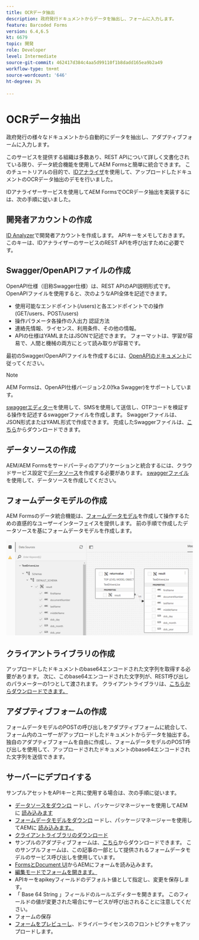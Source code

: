 ```yaml
---
title: OCRデータ抽出
description: 政府発行ドキュメントからデータを抽出し、フォームに入力します。
feature: Barcoded Forms
version: 6.4,6.5
kt: 6679
topic: 開発
role: Developer
level: Intermediate
source-git-commit: 462417d384c4aa5d99110f1b8dadd165ea9b2a49
workflow-type: tm+mt
source-wordcount: '646'
ht-degree: 3%

---
```




# OCRデータ抽出

政府発行の様々なドキュメントから自動的にデータを抽出し、アダプティブフォームに入力します。

このサービスを提供する組織は多数あり、REST APIについて詳しく文書化されている限り、データ統合機能を使用してAEM Formsと簡単に統合できます。 このチュートリアルの目的で、[IDアナライザ](https://www.idanalyzer.com/)を使用して、アップロードしたドキュメントのOCRデータ抽出のデモを行いました。

IDアナライザーサービスを使用してAEM FormsでOCRデータ抽出を実装するには、次の手順に従いました。

## 開発者アカウントの作成

[ID Analyzer](https://portal.idanalyzer.com/signin.html)で開発者アカウントを作成します。 APIキーをメモしておきます。 このキーは、IDアナライザーのサービスのREST APIを呼び出すために必要です。

## Swagger/OpenAPIファイルの作成

OpenAPI仕様（旧称Swagger仕様）は、REST APIのAPI説明形式です。 OpenAPIファイルを使用すると、次のようなAPI全体を記述できます。

* 使用可能なエンドポイント(/users)と各エンドポイントでの操作(GET/users、POST/users)
* 操作パラメータ各操作の入出力
認証方法
* 連絡先情報、ライセンス、利用条件、その他の情報。
* APIの仕様はYAMLまたはJSONで記述できます。 フォーマットは、学習が容易で、人間と機械の両方にとって読み取りが容易です。

最初のSwagger/OpenAPIファイルを作成するには、[OpenAPIのドキュメント](https://swagger.io/docs/specification/2-0/basic-structure/)に従ってください。

>[!NOTE]
> AEM Formsは、OpenAPI仕様バージョン2.0(fka Swagger)をサポートしています。

[swaggerエディター](https://editor.swagger.io/)を使用して、SMSを使用して送信し、OTPコードを検証する操作を記述するswaggerファイルを作成します。 Swaggerファイルは、JSON形式またはYAML形式で作成できます。 完成したSwaggerファイルは、[こちら](assets/drivers-license-swagger.zip)からダウンロードできます。

## データソースの作成

AEM/AEM Formsをサードパーティのアプリケーションと統合するには、クラウドサービス設定で[データソース](https://experienceleague.adobe.com/docs/experience-manager-learn/forms/ic-web-channel-tutorial/parttwo.html)を作成する必要があります。 [swaggerファイル](assets/drivers-license-swagger.zip)を使用して、データソースを作成してください。

## フォームデータモデルの作成

AEM Formsのデータ統合機能は、[フォームデータモデル](https://experienceleague.adobe.com/docs/experience-manager-65/forms/form-data-model/create-form-data-models.html)を作成して操作するための直感的なユーザーインターフェイスを提供します。 前の手順で作成したデータソースを基にフォームデータモデルを作成します。

![fdm](assets/test-dl-fdm.PNG)

## クライアントライブラリの作成

アップロードしたドキュメントのbase64エンコードされた文字列を取得する必要があります。 次に、このbase64エンコードされた文字列が、REST呼び出しのパラメーターの1つとして渡されます。
クライアントライブラリは、[こちらからダウンロードできます。](assets/drivers-license-client-lib.zip)

## アダプティブフォームの作成

フォームデータモデルのPOSTの呼び出しをアダプティブフォームに統合して、フォーム内のユーザーがアップロードしたドキュメントからデータを抽出する。 独自のアダプティブフォームを自由に作成し、フォームデータモデルのPOST呼び出しを使用して、アップロードされたドキュメントのbase64エンコードされた文字列を送信できます。

## サーバーにデプロイする

サンプルアセットをAPIキーと共に使用する場合は、次の手順に従います。

* [データソースをダウンロ](assets/drivers-license-source.zip) ードし、パッケージマネージャーを使用してAEMに [読み込みます](http://localhost:4502/crx/packmgr/index.jsp)
* [フォームデータモデルをダウンロ](assets/drivers-license-fdm.zip) ードし、パッケージマネージャーを使用してAEMに [読み込みます。](http://localhost:4502/crx/packmgr/index.jsp)
* [クライアントライブラリのダウンロード](assets/drivers-license-client-lib.zip)
* サンプルのアダプティブフォームは、[こちら](assets/adaptive-form-dl.zip)からダウンロードできます。 このサンプルフォームは、この記事の一部として提供されるフォームデータモデルのサービス呼び出しを使用しています。
* [FormsとDocument UI](http://localhost:4502/aem/forms.html/content/dam/formsanddocuments)からAEMにフォームを読み込みます。
* [編集モードでフォームを開きます。](http://localhost:4502/editor.html/content/forms/af/driverslicenseandpassport.html)
* APIキーをapikeyフィールドのデフォルト値として指定し、変更を保存します。
* 「 Base 64 String 」フィールドのルールエディターを開きます。 このフィールドの値が変更された場合にサービスが呼び出されることに注意してください。
* フォームの保存
* [フォームをプレビューし](http://localhost:4502/content/dam/formsanddocuments/driverslicenseandpassport/jcr:content?wcmmode=disabled)、ドライバーライセンスのフロントピクチャをアップロードします。


